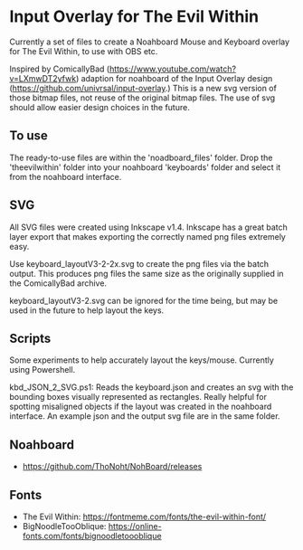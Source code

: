 # Input Overlay for The Evil Within

Currently a set of files to create a Noahboard Mouse and Keyboard overlay for The Evil Within, to use with OBS etc.

Inspired by ComicallyBad (https://www.youtube.com/watch?v=LXmwDT2yfwk) adaption for noahboard of the Input Overlay design (https://github.com/univrsal/input-overlay.) This is a new svg version of those bitmap files, not reuse of the original bitmap files. The use of svg should allow easier design choices in the future.

## To use

The ready-to-use files are within the 'noadboard_files' folder. Drop the 'theevilwithin' folder into your noahboard 'keyboards' folder and select it from the noahboard interface.

## SVG

All SVG files were created using Inkscape v1.4. Inkscape has a great batch layer export that makes exporting the correctly named png files extremely easy.

Use keyboard_layoutV3-2-2x.svg to create the png files via the batch output. This produces png files the same size as the originally supplied in the ComicallyBad archive.

keyboard_layoutV3-2.svg can be ignored for the time being, but may be used in the future to help layout the keys.

## Scripts

Some experiments to help accurately layout the keys/mouse. Currently using Powershell.

kbd_JSON_2_SVG.ps1: Reads the keyboard.json and creates an svg with the bounding boxes visually represented as rectangles. Really helpful for spotting misaligned objects if the layout was created in the noahboard interface.  An example json and the output svg file are in the same folder.



## Noahboard 

* https://github.com/ThoNoht/NohBoard/releases

## Fonts

* The Evil Within: https://fontmeme.com/fonts/the-evil-within-font/
* BigNoodleTooOblique: https://online-fonts.com/fonts/bignoodletoooblique